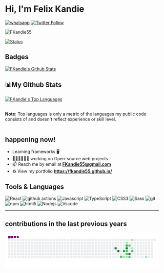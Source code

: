 # Hi, I'm Felix Kandie
<a href="https://wa.me/+254703882818"><img title="whatsapp" src="https://img.shields.io/badge/whatsapp-2E8B57?style=for-the-badge&logo=whatsapp"></a>
[![Twitter Follow](https://img.shields.io/twitter/follow/felixkandie_?color=1DA1F2&logo=X&style=for-the-badge)](https://X.com/intent/follow?original_referer=https%3A%2F%2Fgithub.com%2felixkandie_&screen_name=felixkandie_)
<p align="left"> 
<img src="https://komarev.com/ghpvc/?username=FKandie55&label=Profile%20views&color=2E8B57&style=flat" alt="FKandie55" /> </p>

[![Status](https://img.shields.io/badge/Role-Developer%20-2E8B57.svg)](https://github.com/FKandie)

<h2>Badges</h2>
<p align="left">
<a href="https://github.com/FKandie55"><img alt="FKandie's Github Stats" src="https://github-readme-stats.vercel.app/api?username=FKandie55&show_icons=true&count_private=true&theme=react&hide_border=true&icon_color=1e1c1d&title_color=1e1c1d&bg_color=2E8B57"/></a>
</p>
<p align="left">
<h2> 📊My Github Stats</h2>
<a href="https://github.com/FKandie55"><img alt="FKandie's Top Languages" src="https://github-readme-stats.vercel.app/api/top-langs/?username=FKandie55&langs_count=8&count_private=true&layout=compact&theme=react&hide_border=true&title_color=1e1c1d&bg_color=2E8B57" width="300px"/></a>
</p>
<br/>
  <b>Note:</b> Top languages is only a metric of the languages my public code consists of and doesn't reflect experience or skill level.
<br/>
<br/>

## happening now! 

-  Learning frameworks 🖥️ 
- 👨🏽‍💻👩🏼‍💻 working on Open-source web projects 
- 📫 Reach me by email at **FKandie55@gmail.com**
- ♻️ View my portfolio **https://fkandie55.github.io/**
## Tools & Languages
<p>
  <img alt="React" src="https://img.shields.io/badge/-React-45b8d8?style=flat-square&logo=react&logoColor=white" /> 
  <img alt="github actions" src="https://img.shields.io/badge/-Github_Actions-2088FF?style=flat-square&logo=github-actions&logoColor=white" />
  <img alt="Javascript" src="https://img.shields.io/badge/-Javascript-yellow?style=flat-square&logo=Javascript&logoColor=white" />
  <img alt="TypeScript" src="https://img.shields.io/badge/-TypeScript-007ACC?style=flat-square&logo=typescript&logoColor=white" /> 
  <img alt="CSS3" src="https://img.shields.io/badge/-CSS3-blue?style=flat-square&logo=CSS3&logoColor=white" />
  <img alt="Sass" src="https://img.shields.io/badge/-Sass-CC6699?style=flat-square&logo=sass&logoColor=white" />  
  <img alt="git" src="https://img.shields.io/badge/-Git-F05032?style=flat-square&logo=git&logoColor=white" />   
  <img alt="npm" src="https://img.shields.io/badge/-NPM-CB3837?style=flat-square&logo=npm&logoColor=white" />
  <img alt="html5" src="https://img.shields.io/badge/-HTML5-E34F26?style=flat-square&logo=html5&logoColor=white" />  
  <img alt="Nodejs" src="https://img.shields.io/badge/-Nodejs-43853d?style=flat-square&logo=Node.js&logoColor=white" />
  <img alt="Vscode" src="https://img.shields.io/badge/-vs--code-informational?style=flat-square&logo=vs-code&logoColor=white" />
  
</p>

---
## contributions in the last previous years

![snake gif](https://github.com/FKandie55/FKandie55/blob/main/img/contributions.gif) 

<br />




